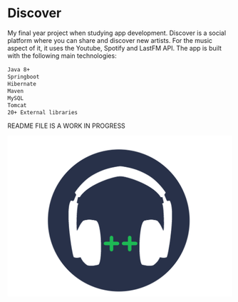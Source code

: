 
# Discover
My final year project when studying app development. Discover is a social platform where you can share and discover new artists. For the music aspect of it, it uses the Youtube, Spotify and LastFM API. The app is built with the following main technologies:

    Java 8+
    Springboot
    Hibernate
    Maven
    MySQL
    Tomcat
    20+ External libraries
    
README FILE IS A WORK IN PROGRESS

![Alt text](https://github.com/JorgeBarradoGonzalez/Discover/blob/images/0_SiluetaDiscover.png)



